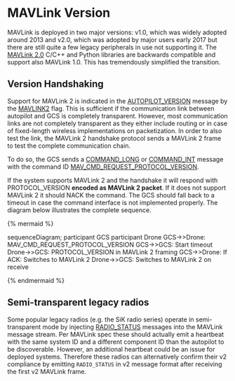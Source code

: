 # MAVLink Version

MAVLink is deployed in two major versions: v1.0, which was widely adopted around 2013 and v2.0, which was adopted by major users early 2017 but there are still quite a few legacy peripherals in use not supporting it. The [MAVLink 2.0](mavlink_2.md) C/C++ and Python libraries are backwards compatible and support also MAVLink 1.0. This has tremendously simplified the transition.

## Version Handshaking

Support for MAVLink 2 is indicated in the [AUTOPILOT\_VERSION](../messages/common.md#AUTOPILOT_VERSION) message by the [MAVLINK2](../messages/common.md#MAV_PROTOCOL_CAPABILITY_MAVLINK2) flag. This is sufficient if the communication link between autopilot and GCS is completely transparent. However, most communication links are not completely transparent as they either include routing or in case of fixed-length wireless implementations on packetization. In order to also test the link, the MAVLink 2 handshake protocol sends a MAVLink 2 frame to test the complete communication chain.

To do so, the GCS sends a [COMMAND\_LONG](../messages/common.md#COMMAND_LONG)  or [COMMAND\_INT](../messages/common.md#COMMAND_INT)  message with the command ID [MAV\_CMD\_REQUEST\_PROTOCOL\_VERSION](../messages/common.md#MAV_CMD_REQUEST_PROTOCOL_VERSION).

If the system supports MAVLink 2 and the handshake it will respond with PROTOCOL_VERSION **encoded as MAVLink 2 packet**. If it does not support MAVLink 2 it should NACK the command. The GCS should fall back to a timeout in case the command interface is not implemented properly. The diagram below illustrates the complete sequence.


{% mermaid %}

sequenceDiagram;
    participant GCS
    participant Drone
    GCS->>Drone: MAV_CMD_REQUEST_PROTOCOL_VERSION
    GCS->>GCS: Start timeout
    Drone->>GCS: PROTOCOL_VERSION in MAVLink 2 framing
    GCS->>Drone: If ACK: Switches to MAVLink 2
    Drone->>GCS: Switches to MAVLink 2 on receive

{% endmermaid %}

## Semi-transparent legacy radios

Some popular legacy radios (e.g. the SiK radio series) operate in semi-transparent mode by injecting [RADIO_STATUS](../messages/common.md#RADIO_STATUS) messages into the MAVLink message stream. Per MAVLink spec these should actually emit a heartbeat with the same system ID and a different component ID than the autopilot to be discoverable. However, an additional heartbeat could be an issue for deployed systems. Therefore these radios can alternatively confirm their v2 compliance by emitting `RADIO_STATUS` in v2 message format after receiving the first v2 MAVLink frame.






